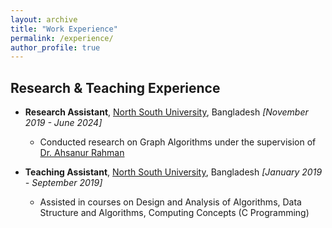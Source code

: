 ```yaml
---
layout: archive
title: "Work Experience"
permalink: /experience/
author_profile: true
---
```


## Research & Teaching Experience
* **Research Assistant**, [North South University](http://www.northsouth.edu/), Bangladesh *[November 2019 - June 2024]*
   - Conducted research on Graph Algorithms under the supervision of [Dr. Ahsanur Rahman](http://ece.northsouth.edu/people/dr-ahsanur-rahman/)

* **Teaching Assistant**, [North South University](http://www.northsouth.edu/), Bangladesh *[January 2019 - September 2019]*
   - Assisted in courses on Design and Analysis of Algorithms, Data Structure and Algorithms, Computing Concepts (C Programming)
